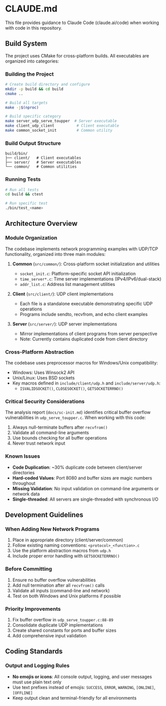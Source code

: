 # CLAUDE.md

This file provides guidance to Claude Code (claude.ai/code) when working with code in this repository.

## Build System

The project uses CMake for cross-platform builds. All executables are organized into categories:

### Building the Project
```bash
# Create build directory and configure
mkdir -p build && cd build
cmake ..

# Build all targets
make -j$(nproc)

# Build specific category
make server_udp_serve_toupper  # Server executable
make client_udp_client          # Client executable
make common_socket_init         # Common utility
```

### Build Output Structure
```
build/bin/
├── client/   # Client executables
├── server/   # Server executables
└── common/   # Common utilities
```

### Running Tests
```bash
# Run all tests
cd build && ctest

# Run specific test
./bin/test_<name>
```

## Architecture Overview

### Module Organization
The codebase implements network programming examples with UDP/TCP functionality, organized into three main modules:

1. **Common** (`src/common/`): Cross-platform socket initialization and utilities
   - `socket_init.c`: Platform-specific socket API initialization
   - `time_server*.c`: Time server implementations (IPv4/IPv6/dual-stack)
   - `addr_list.c`: Address list management utilities

2. **Client** (`src/client/`): UDP client implementations
   - Each file is a standalone executable demonstrating specific UDP operations
   - Programs include sendto, recvfrom, and echo client examples

3. **Server** (`src/server/`): UDP server implementations
   - Mirror implementations of client programs from server perspective
   - Note: Currently contains duplicated code from client directory

### Cross-Platform Abstraction
The codebase uses preprocessor macros for Windows/Unix compatibility:
- Windows: Uses Winsock2 API
- Unix/Linux: Uses BSD sockets
- Key macros defined in `include/client/udp.h` and `include/server/udp.h`:
  - `ISVALIDSOCKET()`, `CLOSESOCKET()`, `GETSOCKETERRNO()`

### Critical Security Considerations
The analysis report (`docs/sc-init.md`) identifies critical buffer overflow vulnerabilities in `udp_serve_toupper.c`. When working with this code:
1. Always null-terminate buffers after `recvfrom()`
2. Validate all command-line arguments
3. Use bounds checking for all buffer operations
4. Never trust network input

### Known Issues
- **Code Duplication**: ~30% duplicate code between client/server directories
- **Hard-coded Values**: Port 8080 and buffer sizes are magic numbers throughout
- **Missing Validation**: No input validation on command-line arguments or network data
- **Single-threaded**: All servers are single-threaded with synchronous I/O

## Development Guidelines

### When Adding New Network Programs
1. Place in appropriate directory (client/server/common)
2. Follow existing naming conventions: `<protocol>_<function>.c`
3. Use the platform abstraction macros from `udp.h`
4. Include proper error handling with `GETSOCKETERRNO()`

### Before Committing
1. Ensure no buffer overflow vulnerabilities
2. Add null termination after all `recvfrom()` calls
3. Validate all inputs (command-line and network)
4. Test on both Windows and Unix platforms if possible

### Priority Improvements
1. Fix buffer overflow in `udp_serve_toupper.c:88-89`
2. Consolidate duplicate UDP implementations
3. Create shared constants for ports and buffer sizes
4. Add comprehensive input validation

## Coding Standards

### Output and Logging Rules
- **No emojis or icons**: All console output, logging, and user messages must use plain text only
- Use text prefixes instead of emojis: `SUCCESS`, `ERROR`, `WARNING`, `[ONLINE]`, `[OFFLINE]`
- Keep output clean and terminal-friendly for all environments